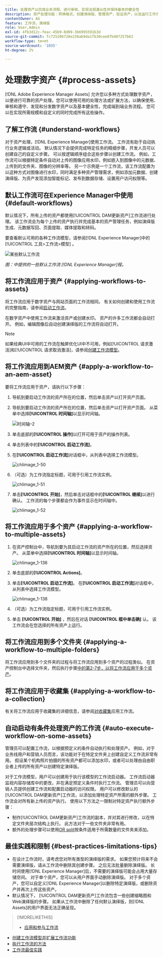 ```yaml
---
title: 处理资产以完成业务流程、进行审核、实现法规遵从性并保持基本的健全性
description: 资产处理功能：转换格式、创建演绎版、管理资产、验证资产，以及运行工作流。
contentOwner: AG
feature: 工作流，演绎版
role: User,Admin
exl-id: 4fb3d12c-feac-45b9-8d09-3b6995591b3d
source-git-commit: fc725206728e238ab9da1fb30cee8fb407257b62
workflow-type: tm+mt
source-wordcount: '1035'
ht-degree: 2%

---
```


# 处理数字资产 {#process-assets}

[!DNL Adobe Experience Manager Assets] 允许您以多种方式处理数字资产，以便进行可靠的资产处理。您可以使用可用的处理方法或扩展方法，以确保使用、审核和遵守、发现和分发数字资产以及基本健全性，完成端到端业务流程。 您可以在实现所需规模和自定义的同时完成所有这些操作。

## 了解工作流 {#understand-workflows}

对于资产处理，[!DNL Experience Manager]使用工作流。 工作流有助于自动执行业务逻辑或活动。 默认情况下会提供完成特定任务的精细步骤，开发人员可以创建自己的自定义步骤。 可以按逻辑顺序组合这些步骤以创建工作流。 例如，工作流可以根据特定条件自动对上传的图像应用水印，例如嵌入到图像中的元数据、上传到的文件夹、图像的分辨率等。 另一个示例是一个工作流，该工作流配置为以这种方式对图像进行水印，同时满足多种资产管理需求，例如添加元数据、创建演绎版、为资产发现添加智能标记、发布到数据存储、设置用户访问权限等。

## 默认工作流可在Experience Manager中使用 {#default-workflows}

默认情况下，所有上传的资产都使用[!UICONTROL DAM更新资产]工作流进行处理。 该工作流会为每个上传的资产执行并完成基本的资产管理任务，例如演绎版生成、元数据写回、页面提取、媒体提取和转码。

要查看默认可用的各种工作流模型，请参阅[!DNL Experience Manager]中的[!UICONTROL 工具>工作流>模型] 。

![某些默认工作流](assets/aem-default-workflows.png)

*图：中提供的一些默认工作流 [!DNL Experience Manager]程。*

## 将工作流应用于资产 {#applying-workflows-to-assets}

将工作流应用于数字资产与网站页面的工作流相同。 有关如何创建和使用工作流的完整指南，请参阅[启动工作流](/help/sites-authoring/workflows-participating.md)。

在数字资产中使用工作流来激活资产或创建水印。 资产的许多工作流都会自动打开。 例如，编辑图像后自动创建演绎版的工作流将自动打开。

>[!NOTE]
>
>如果经典UI中可用的工作流在触屏优化UI中不可用，例如[!UICONTROL 请求激活]和[!UICONTROL 请求取消激活]，请参阅[创建工作流模型](/help/sites-developing/workflows-models.md#make-workflow-models-available-in-touchui)。

## 将工作流应用到AEM资产 {#apply-a-workflow-to-an-aem-asset}

<!-- 
TBD: Add animated GIF for these steps instead of all these screenshots.
-->

要将工作流应用于资产，请执行以下步骤：

1. 导航到要启动工作流的资产所在的位置，然后单击资产以打开资产页面。

1. 导航到要启动工作流的资产所在的位置，然后单击资产以打开资产页面。 从菜单中选择&#x200B;**[!UICONTROL 时间轴]**&#x200B;以显示时间轴。

   ![时间轴–2](assets/timeline-2.png)

1. 单击底部的&#x200B;**[!UICONTROL 操作]**&#x200B;以打开可用于资产的操作列表。

1. 单击列表中的&#x200B;**[!UICONTROL 启动工作流]**。

1. 在&#x200B;**[!UICONTROL 启动工作流]**&#x200B;对话框中，从列表中选择工作流模型。

   ![chlimage_1-50](assets/chlimage_1-50.png)

1. （可选）为工作流指定标题，可用于引用工作流实例。

   ![chlimage_1-51](assets/chlimage_1-51.png)

1. 单击&#x200B;**[!UICONTROL 开始]**，然后单击对话框中的&#x200B;**[!UICONTROL 继续]**&#x200B;以进行确认。 工作流的每个步骤都会作为事件显示在时间轴中。

   ![chlimage_1-52](assets/chlimage_1-52.png)

## 将工作流应用于多个资产 {#applying-a-workflow-to-multiple-assets}

1. 在资产控制台中，导航到要为其启动工作流的资产所在的位置，然后选择资产。 从菜单中选择&#x200B;**[!UICONTROL 时间轴]**&#x200B;以显示时间轴。

   ![chlimage_1-136](assets/chlimage_1-136.png)

1. 单击底部的&#x200B;**[!UICONTROL Actions]**。

1. 单击&#x200B;**[!UICONTROL 启动工作流]**。 在&#x200B;**[!UICONTROL 启动工作流]**&#x200B;对话框中，从列表中选择工作流模型。

   ![chlimage_1-138](assets/chlimage_1-138.png)

1. （可选）为工作流指定标题，可用于引用工作流实例。

1. 单击 **[!UICONTROL 开始]** ，然后在对话 **[!UICONTROL 框中单击确]** 认。 该工作流会在您选择的所有资产上运行。

## 将工作流应用到多个文件夹 {#applying-a-workflow-to-multiple-folders}

将工作流应用到多个文件夹的过程与将工作流应用到多个资产的过程类似。 在资产控制台中选择文件夹，然后执行步骤[中的第2-7步，以将工作流应用于多个资产](assets-workflow.md#applying-a-workflow-to-multiple-assets)。

## 将工作流应用于收藏集 {#applying-a-workflow-to-a-collection}

有关将工作流应用于收藏集的详细信息，请参阅[对收藏集](managing-collections-touch-ui.md#running-a-workflow-on-a-collection)应用工作流。

## 自动启动有条件处理资产的工作流 {#auto-execute-workflow-on-some-assets}

管理员可以配置工作流，以根据预定义的条件自动执行和处理资产。 例如，对于业务线用户和营销人员而言，该功能对于在特定文件夹上创建自定义工作流非常有用。 假设某个机构照片拍摄的所有资产都可以添加水印，或者可以处理由自由职业者上传的所有资产以创建特定演绎版。

对于工作流模型，用户可以创建用于执行该模型的工作流启动器。 工作流启动器监视内容存储库中的更改，并在满足预定义条件时执行工作流。 管理员可以向营销人员提供创建工作流和配置启动器的访问权限。 用户可以修改默认的[!UICONTROL DAM更新资产]工作流，以添加处理特定资产所需的额外步骤。 工作流会对所有新上传的资产执行。 使用以下方法之一限制对特定资产执行额外步骤：

* 制作[!UICONTROL DAM更新资产]工作流的副本，并对其进行修改，以在特定文件夹层次结构上执行。 此方法对于一些文件夹非常有用。
* 额外的处理步骤可以使用[OR split](/help/sites-developing/workflows-step-ref.md#or-split)按条件适用于所需数量的文件夹来添加。

## 最佳实践和限制 {#best-practices-limitations-tips}

* 在设计工作流时，请考虑您对所有类型的演绎版的需求。 如果您预计将来不会需要演绎版，请从工作流中删除其创建步骤。 之后无法批量删除演绎版。 长时间使用[!DNL Experience Manager]后，不需要的演绎版可能会占用大量存储空间。 对于单个资产，您可以从用户界面手动删除演绎版。 对于多个资产，您可以自定义[!DNL Experience Manager]以删除特定演绎版，或删除资产并再次上传这些资产。
* 默认情况下， [!UICONTROL DAM更新资产]工作流包含一些创建缩略图和Web演绎版的步骤。 如果从工作流中删除了任何默认演绎版，则[!DNL Assets]的用户界面无法正确呈现。

>[!MORELIKETHIS]
>
>* [应用和参与工作流](/help/sites-authoring/workflows.md)
* [创建工作流模型并扩展工作流功能](/help/sites-developing/workflows.md)
* [执行工作流的方法](/help/sites-administering/workflows-starting.md)
* [工作流最佳实践](/help/sites-developing/workflows-best-practices.md)

